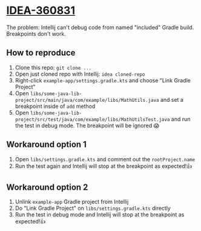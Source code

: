 # [IDEA-360831]

[IDEA-360831]: https://youtrack.jetbrains.com/issue/IDEA-360831

The problem: Intellij can't debug code from named "included" Gradle build.
Breakpoints don't work.

## How to reproduce

1. Clone this repo: `git clone ...`
2. Open just cloned repo with Intellij: `idea cloned-repo`
3. Right-click `example-app/settings.gradle.kts` and choose "Link Gradle Project"
4. Open `libs/some-java-lib-project/src/main/java/com/example/libs/MathUtils.java` and 
set a breakpoint inside of `add` method
5. Open `libs/some-java-lib-project/src/test/java/com/example/libs/MathUtilsTest.java` and
run the test in debug mode. The breakpoint will be ignored 😱

## Workaround option 1

1. Open `libs/settings.gradle.kts` and comment out the `rootProject.name`
2. Run the test again and Intellij will stop at the breakpoint as expected!👍

## Workaround option 2

1. Unlink `example-app` Gradle project from Intellij
2. Do "Link Gradle Project" on `libs/settings.gradle.kts` directly
3. Run the test in debug mode and Intellij will stop at the breakpoint as expected!👍
